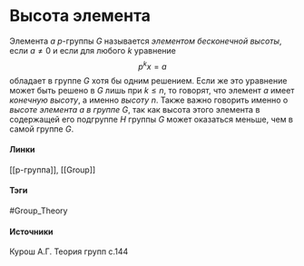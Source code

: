 # Высота элемента
Элемента $a$ $p$-группы $G$ называется *элементом бесконечной высоты*, если $a\neq0$ и если для любого $k$ уравнение 
$$
p^kx=a
$$
обладает в группе $G$ хотя бы одним решением.
Если же это уравнение может быть решено в $G$ лишь при $k\leq n$, то говорят, что элемент $a$ имеет *конечную высоту*, а именно *высоту* $n$.
Также важно говорить именно о *высоте элемента $a$ в группе* $G$, так как высота этого элемента в содержащей его подгруппе $H$ группы $G$ может оказаться меньше, чем в самой группе $G$.
#### Линки
 [[p-группа]],
 [[Group]]
#### Тэги
 #Group_Theory 
#### Источники
 Курош А.Г. Теория групп с.144